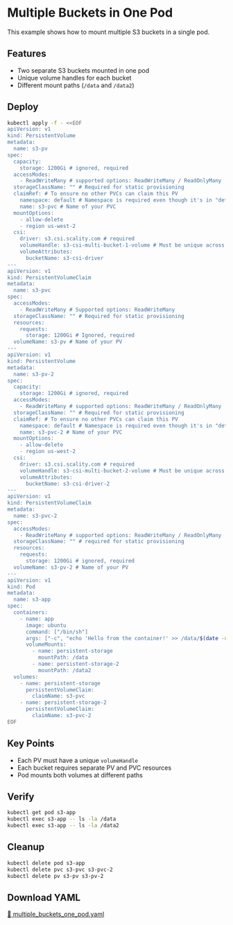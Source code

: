 # Multiple Buckets in One Pod

This example shows how to mount multiple S3 buckets in a single pod.

## Features

- Two separate S3 buckets mounted in one pod
- Unique volume handles for each bucket
- Different mount paths (`/data` and `/data2`)

## Deploy

```bash
kubectl apply -f - <<EOF
apiVersion: v1
kind: PersistentVolume
metadata:
  name: s3-pv
spec:
  capacity:
    storage: 1200Gi # ignored, required
  accessModes:
    - ReadWriteMany # supported options: ReadWriteMany / ReadOnlyMany
  storageClassName: "" # Required for static provisioning
  claimRef: # To ensure no other PVCs can claim this PV
    namespace: default # Namespace is required even though it's in "default" namespace.
    name: s3-pvc # Name of your PVC
  mountOptions:
    - allow-delete
    - region us-west-2
  csi:
    driver: s3.csi.scality.com # required
    volumeHandle: s3-csi-multi-bucket-1-volume # Must be unique across all PVs
    volumeAttributes:
      bucketName: s3-csi-driver
---
apiVersion: v1
kind: PersistentVolumeClaim
metadata:
  name: s3-pvc
spec:
  accessModes:
    - ReadWriteMany # Supported options: ReadWriteMany
  storageClassName: "" # Required for static provisioning
  resources:
    requests:
      storage: 1200Gi # Ignored, required
  volumeName: s3-pv # Name of your PV
---
apiVersion: v1
kind: PersistentVolume
metadata:
  name: s3-pv-2
spec:
  capacity:
    storage: 1200Gi # ignored, required
  accessModes:
    - ReadWriteMany # supported options: ReadWriteMany / ReadOnlyMany
  storageClassName: "" # Required for static provisioning
  claimRef: # To ensure no other PVCs can claim this PV
    namespace: default # Namespace is required even though it's in "default" namespace.
    name: s3-pvc-2 # Name of your PVC
  mountOptions:
    - allow-delete
    - region us-west-2
  csi:
    driver: s3.csi.scality.com # required
    volumeHandle: s3-csi-multi-bucket-2-volume # Must be unique across all PVs
    volumeAttributes:
      bucketName: s3-csi-driver-2
---
apiVersion: v1
kind: PersistentVolumeClaim
metadata:
  name: s3-pvc-2
spec:
  accessModes:
    - ReadWriteMany # supported options: ReadWriteMany / ReadOnlyMany
  storageClassName: "" # required for static provisioning
  resources:
    requests:
      storage: 1200Gi # ignored, required
  volumeName: s3-pv-2 # Name of your PV
---
apiVersion: v1
kind: Pod
metadata:
  name: s3-app
spec:
  containers:
    - name: app
      image: ubuntu
      command: ["/bin/sh"]
      args: ["-c", "echo 'Hello from the container!' >> /data/$(date -u).txt; echo 'Hello from the container!' >> /data2/$(date -u).txt; tail -f /dev/null"]
      volumeMounts:
        - name: persistent-storage
          mountPath: /data
        - name: persistent-storage-2
          mountPath: /data2
  volumes:
    - name: persistent-storage
      persistentVolumeClaim:
        claimName: s3-pvc
    - name: persistent-storage-2
      persistentVolumeClaim:
        claimName: s3-pvc-2
EOF
```

## Key Points

- Each PV must have a unique `volumeHandle`
- Each bucket requires separate PV and PVC resources
- Pod mounts both volumes at different paths

## Verify

```bash
kubectl get pod s3-app
kubectl exec s3-app -- ls -la /data
kubectl exec s3-app -- ls -la /data2
```

## Cleanup

```bash
kubectl delete pod s3-app
kubectl delete pvc s3-pvc s3-pvc-2
kubectl delete pv s3-pv s3-pv-2
```

## Download YAML

[📁 multiple_buckets_one_pod.yaml](assets/multiple_buckets_one_pod.yaml)
